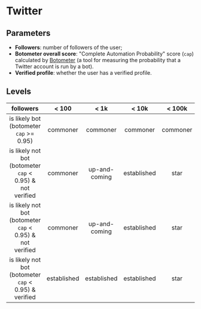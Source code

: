 # Twitter

## Parameters

-   **Followers**: number of followers of the user;
-   **Botometer overall score**: "Complete Automation Probability" score (`cap`) calculated by [Botometer](https://botometer.iuni.iu.edu/#!/) (a tool for measuring the probability that a Twitter account is run by a bot).
-   **Verified profile**: whether the user has a verified profile.

## Levels
|                         followers                         |    < 100    |     < 1k      |    < 10k    |  < 100k  |  +100k   |
|:---------------------------------------------------------:|:-----------:|:-------------:|:-----------:|:--------:|:--------:|
|          is likely bot (botometer `cap` >= 0.95)          |  commoner   |   commoner    |  commoner   | commoner | commoner |
| is likely not bot (botometer `cap` < 0.95) & not verified |  commoner   | up-and-coming | established |   star   |   icon   |
| is likely not bot (botometer `cap` < 0.95) & not verified |  commoner   | up-and-coming | established |   star   |   icon   |
|   is likely not bot (botometer `cap` < 0.95) & verified   | established |  established  | established |   star   |   icon   |

